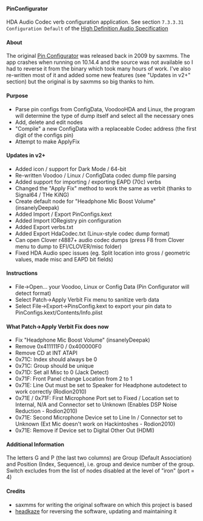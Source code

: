 #### PinConfigurator
HDA Audio Codec verb configuration application. See section `7.3.3.31 Configuration Default` of the [High Definition Audio Specification](https://www.intel.com/content/dam/www/public/us/en/documents/product-specifications/high-definition-audio-specification.pdf)

#### About

The original [Pin Configurator](https://www.applelife.ru/threads/pin-configurator.18051/) was released back in 2009 by saxmms. The app crashes when running on 10.14.4 and the source was not available so I had to reverse it from the binary which took many hours of work. I've also re-written most of it and added some new features (see "Updates in v2+" section) but the original is by saxmms so big thanks to him.

#### Purpose

- Parse pin configs from ConfigData, VoodooHDA and Linux, the program will determine the type of dump itself and select all the necessary ones 
- Add, delete and edit nodes 
- "Compile" a new ConfigData with a replaceable Codec address (the first digit of the configs pin) 
- Attempt to make ApplyFix
 
#### Updates in v2+

- Added icon / support for Dark Mode / 64-bit
- Re-written Voodoo / Linux / ConfigData codec dump file parsing
- Added support for importing / exporting EAPD (70c) verbs
- Changed the "Apply Fix" method to work the same as verbit (thanks to Signal64 / THe KiNG)
- Create default node for "Headphone Mic Boost Volume" (insanelyDeepak)
- Added Import / Export PinConfigs.kext
- Added Import IORegistry pin configuration
- Added Export verbs.txt
- Added Export HdaCodec.txt (Linux-style codec dump format)
- Can open Clover r4887+ audio codec dumps (press F8 from Clover menu to dump to EFI/CLOVER/misc folder)
- Fixed HDA Audio spec issues (eg. Split location into gross / geometric values, made misc and EAPD bit fields)

#### Instructions

- File->Open... your Voodoo, Linux or Config Data (Pin Configurator will detect format)
- Select Patch->Apply Verbit Fix menu to sanitize verb data
- Select File->Export->PinsConfig.kext to export your pin data to PinConfigs.kext/Contents/Info.plist
 
#### What Patch->Apply Verbit Fix does now

- Fix "Headphone Mic Boost Volume" (insanelyDeepak)
- Remove 0x411111F0 / 0x400000F0
- Remove CD at INT ATAPI
- 0x71C: Index should always be 0
- 0x71C: Group should be unique
- 0x71D: Set all Misc to 0 (Jack Detect)
- 0x71F: Front Panel change Location from 2 to 1
- 0x71E: Line Out must be set to Speaker for Headphone autodetect to work correctly (Rodion2010)
- 0x71E / 0x71F: First Microphone Port set to Fixed / Location set to Internal, N/A and Connector set to Unknown (Enables DSP Noise Reduction - Rodion2010)
- 0x71E: Second Microphone Device set to Line In / Connector set to Unknown (Ext Mic doesn't work on Hackintoshes - Rodion2010)
- 0x71E: Remove if Device set to Digital Other Out (HDMI)
 
#### Additional Information

The letters G and P (the last two columns) are Group (Default Association) and Position (Index, Sequence), i.e. group and device number of the group. 
Switch <Ignore disable devices> excludes from the list of nodes disabled at the level of "iron" (port = 4)

#### Credits
- saxmms for writing the original software on which this project is based
- [headkaze](https://github.com/headkaze) for reversing the software, updating and maintaining it
